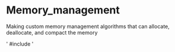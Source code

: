 # Memory_management
Making custom memory management algorithms that can allocate, deallocate, and compact the memory

'
#include 
'
